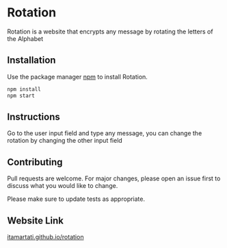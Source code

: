# Rotation 

Rotation is a website that encrypts any message by rotating the letters of the Alphabet

## Installation

Use the package manager [npm](https://www.npmjs.com/) to install Rotation.

```bash
npm install
npm start 
```

## Instructions
Go to the user input field and type any message, you can change the rotation by changing the other input field
## Contributing
Pull requests are welcome. For major changes, please open an issue first to discuss what you would like to change.

Please make sure to update tests as appropriate.

## Website Link
[itamartati.github.io/rotation](https://itamartati.github.io/rotation/)